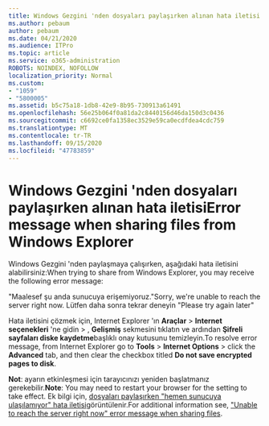 ```yaml
---
title: Windows Gezgini 'nden dosyaları paylaşırken alınan hata iletisi
ms.author: pebaum
author: pebaum
ms.date: 04/21/2020
ms.audience: ITPro
ms.topic: article
ms.service: o365-administration
ROBOTS: NOINDEX, NOFOLLOW
localization_priority: Normal
ms.custom:
- "1059"
- "5800005"
ms.assetid: b5c75a18-1db8-42e9-8b95-730913a61491
ms.openlocfilehash: 56e25b064f0a81da2c8440156d46da150d3c0436
ms.sourcegitcommit: c6692ce0fa1358ec3529e59ca0ecdfdea4cdc759
ms.translationtype: MT
ms.contentlocale: tr-TR
ms.lasthandoff: 09/15/2020
ms.locfileid: "47783859"
---
```

# <a name="error-message-when-sharing-files-from-windows-explorer"></a><span data-ttu-id="11280-102">Windows Gezgini 'nden dosyaları paylaşırken alınan hata iletisi</span><span class="sxs-lookup"><span data-stu-id="11280-102">Error message when sharing files from Windows Explorer</span></span>

<span data-ttu-id="11280-103">Windows Gezgini 'nden paylaşmaya çalışırken, aşağıdaki hata iletisini alabilirsiniz:</span><span class="sxs-lookup"><span data-stu-id="11280-103">When trying to share from Windows Explorer, you may receive the following error message:</span></span>
  
<span data-ttu-id="11280-104">"Maalesef şu anda sunucuya erişemiyoruz.</span><span class="sxs-lookup"><span data-stu-id="11280-104">"Sorry, we're unable to reach the server right now.</span></span> <span data-ttu-id="11280-105">Lütfen daha sonra tekrar deneyin "</span><span class="sxs-lookup"><span data-stu-id="11280-105">Please try again later"</span></span>
  
<span data-ttu-id="11280-106">Hata iletisini çözmek için, Internet Explorer 'ın **Araçlar** \> **Internet seçenekleri** 'ne gidin \> , **Gelişmiş** sekmesini tıklatın ve ardından **Şifreli sayfaları diske kaydetme**başlıklı onay kutusunu temizleyin.</span><span class="sxs-lookup"><span data-stu-id="11280-106">To resolve error message, from Internet Explorer go to **Tools** \> **Internet Options** \> click the **Advanced** tab, and then clear the checkbox titled **Do not save encrypted pages to disk**.</span></span>
  
 <span data-ttu-id="11280-107">**Not**: ayarın etkinleşmesi için tarayıcınızı yeniden başlatmanız gerekebilir.</span><span class="sxs-lookup"><span data-stu-id="11280-107">**Note**: You may need to restart your browser for the setting to take effect.</span></span> <span data-ttu-id="11280-108">Ek bilgi için, [dosyaları paylaşırken "hemen sunucuya ulaşılamıyor" hata iletisi](https://go.microsoft.com/fwlink/?linkid=2022914)görüntülenir.</span><span class="sxs-lookup"><span data-stu-id="11280-108">For additional information see, ["Unable to reach the server right now" error message when sharing files](https://go.microsoft.com/fwlink/?linkid=2022914).</span></span>
  
